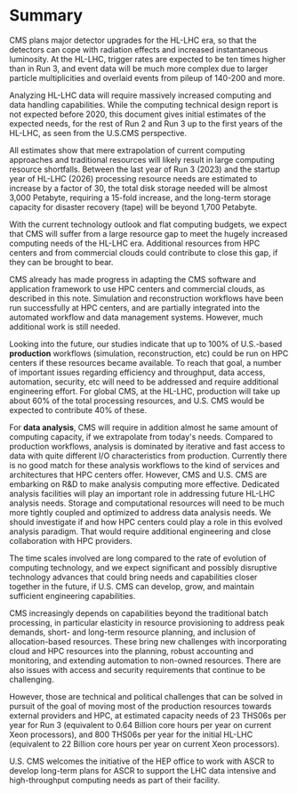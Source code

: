 # Summary


CMS plans major detector upgrades for the HL-LHC era, so that the detectors can cope with
radiation effects and increased instantaneous luminosity. At the HL-LHC,
trigger rates are expected to be ten times higher than in Run 3,
and event data will be much more complex
due to larger particle multiplicities
and overlaid events from pileup of 140-200 and more.

Analyzing HL-LHC data will require massively increased computing
and data handling capabilities. While the computing technical design report
is not expected before 2020, this document gives initial estimates of the
expected needs, for the rest of Run 2 and Run 3 up to the first years of the HL-LHC,
as seen from the U.S.CMS perspective.

All estimates show that mere extrapolation of current computing approaches and
traditional resources will likely result in large computing resource shortfalls.
Between the last year of Run 3 (2023) and the startup year of HL-LHC (2026)
processing resource needs are estimated to increase by a factor of 30,
the total disk storage needed will be almost 3,000 Petabyte, requiring a 15-fold increase,
and the long-term storage capacity for disaster recovery (tape) will be beyond 1,700 Petabyte.

With the current technology outlook and flat computing budgets, we expect that CMS will 
suffer from a large resource gap to meet the hugely increased computing needs of the HL-LHC era. 
Additional resources from HPC centers and from commercial clouds could contribute to
close this gap, if they can be brought to bear.

CMS already has made progress in adapting the CMS software and application framework
to use HPC centers and commercial clouds, as described in this note. 
Simulation and reconstruction workflows have been run successfully at HPC centers,
and are partially integrated into the automated workflow and data management systems.
However, much additional work is still needed.

Looking into the future, our studies indicate that up to 100\% of 
U.S.-based **production** workflows (simulation, reconstruction, etc)
could be run on HPC centers if these resources became available.
To reach that goal, a number of important issues regarding 
efficiency and throughput, data access, automation, security, etc
will need to be addressed and require additional
engineering effort. 
For global CMS, at the HL-LHC, production will take up about 60\% of the
total processing resources,
and U.S. CMS would be expected to contribute 40% of these.

For **data analysis**, CMS will require in addition
almost he same amount of computing capacity,
if we extrapolate from today's needs.
Compared to production workflows, analysis is dominated by iterative
and fast access to data with quite different I/O characteristics from production.
Currently there is no good match for these analysis workflows to
the kind of services and architectures that HPC centers offer.
However, CMS and U.S. CMS are embarking on R\&D to make analysis computing more
effective. Dedicated analysis facilities will play an important role in addressing
future HL-LHC analysis needs.
Storage and computational
resources will need to be much more tightly coupled and optimized to address data analysis needs.
We should investigate if and how HPC centers could play a role in this evolved analysis paradigm.
That would  require additional engineering and close collaboration with HPC providers.

The time scales involved are long compared to the rate of evolution of computing technology,
and we expect significant and possibly disruptive technology advances that could
bring needs and capabilities closer together in the future, if U.S. CMS can
develop, grow, and maintain
sufficient engineering capabilities. 

CMS increasingly depends on capabilities beyond the traditional batch processing,
in particular elasticity in resource provisioning to address peak demands,
short- and long-term resource planning, and
inclusion of allocation-based resources. 
These bring new challenges with incorporating cloud and HPC resources into the planning,
robust accounting and monitoring, and extending automation to non-owned resources. 
There are also issues with access and security requirements that continue to be challenging. 

However, those are technical and political challenges that can be solved in pursuit of the goal
of moving most of the production resources towards external providers and HPC, 
at estimated capacity needs of 23 THS06s  per year for Run 3 (equivalent to 0.64 Billion core hours per year on current Xeon processors),
and 800 THS06s per year for the initial HL-LHC (equivalent to 22 Billion core hours per year on current Xeon processors). 

U.S. CMS welcomes the initiative of the HEP office to work with ASCR to develop
long-term plans for ASCR to support the LHC data intensive and high-throughput
computing needs as part of their facility. 

